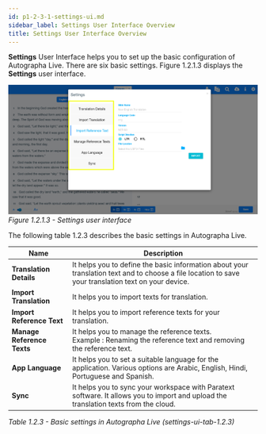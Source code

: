 ```yaml
---
id: p1-2-3-1-settings-ui.md
sidebar_label: Settings User Interface Overview
title: Settings User Interface Overview
---
```



**Settings** User Interface helps you to set up the basic configuration of Autographa Live. There are six basic settings.
Figure 1.2.1.3 displays the **Settings** user interface.

![alt text](../../../../../../static/AutographaLiveImages/Getting_Started/settings-ui-fig-1.2.1.3.jpg 'Settings user interface')
_Figure 1.2.1.3 - Settings user interface_

The following table 1.2.3 describes the basic settings in Autographa Live.

| Name                       | Description                                                                                                                                          |
| -------------------------- | ---------------------------------------------------------------------------------------------------------------------------------------------------- |
| **Translation Details**    | It helps you to define the basic information about your translation text and to choose a file location to save your translation text on your device. |
| **Import Translation**     | It helps you to import texts for translation.                                                                                                        |
| **Import Reference Text**  | It helps you to import reference texts for your translation.                                                                                         |
| **Manage Reference Texts** | It helps you to manage the reference texts. <br/> Example : Renaming the reference text and removing the reference text.                             |
| **App Language**           | It helps you to set a suitable language for the application. Various options are Arabic, English, Hindi, Portuguese and Spanish.                     |
| **Sync**                   | It helps you to sync your workspace with Paratext software. It allows you to import and upload the translation texts from the cloud.                 |

_Table 1.2.3 - Basic settings in Autographa Live (settings-ui-tab-1.2.3)_
